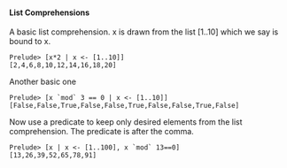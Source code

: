 #### List Comprehensions  

A basic list comprehension. x is drawn from the list \[1..10\] which we say is bound to x.  

```
Prelude> [x*2 | x <- [1..10]]  
[2,4,6,8,10,12,14,16,18,20]
```

Another basic one  

```
Prelude> [x `mod` 3 == 0 | x <- [1..10]]
[False,False,True,False,False,True,False,False,True,False]
```

Now use a predicate to keep only desired elements from the list comprehension. The predicate is after the comma.  

```
Prelude> [x | x <- [1..100], x `mod` 13==0]  
[13,26,39,52,65,78,91]
```



